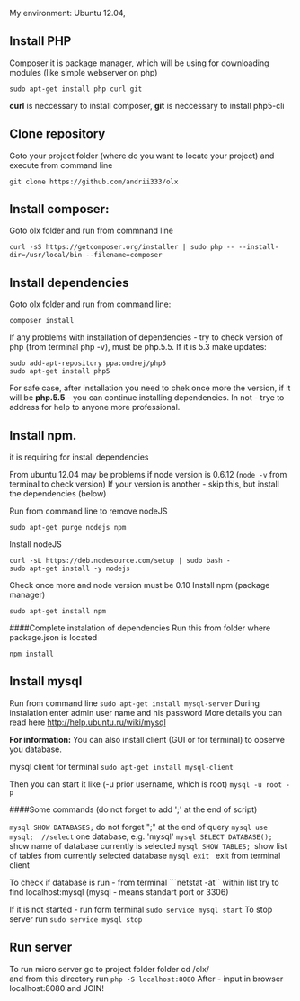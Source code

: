 
My environment:
Ubuntu 12.04, 


## Install PHP
Composer it is package manager, which will be using for downloading modules (like simple webserver on php)
```
sudo apt-get install php curl git   
```

**curl** is neccessary to install composer, 
**git** is neccessary to install php5-cli

## Clone repository
Goto your project folder (where do you want to locate your project)
and execute from command line
```
git clone https://github.com/andrii333/olx
```

## Install composer:
Goto olx folder and run from commnand line
```
curl -sS https://getcomposer.org/installer | sudo php -- --install-dir=/usr/local/bin --filename=composer
```


## Install dependencies
Goto olx folder and run from command line:
```
composer install
``` 


If any problems with installation of dependencies - try to check version of php (from terminal php -v), must be php.5.5.
If it is 5.3 make updates:
```
sudo add-apt-repository ppa:ondrej/php5
sudo apt-get install php5
```

For safe case, after installation you need to chek once more the version, if it will be **php.5.5** - you can continue installing dependencies. In not - trye to address for help to anyone more professional.


## Install npm. 
it is requiring for install dependencies

From ubuntu 12.04 may be problems if node version is 0.6.12 (```node -v``` from terminal  to check version)
If your version is another - skip this, but install the dependencies (below)

Run from command line to remove nodeJS
```
sudo apt-get purge nodejs npm
```

Install nodeJS
```
curl -sL https://deb.nodesource.com/setup | sudo bash -
sudo apt-get install -y nodejs
```
Check once more and node version must be 0.10
Install npm (package manager)
```
sudo apt-get install npm
```

####Complete instalation of dependencies
Run this from folder where package.json is located
```
npm install 
```


## Install mysql
Run from command line
```sudo apt-get install mysql-server```
During instalation enter admin user name and his password
More details you can read here
http://help.ubuntu.ru/wiki/mysql

**For information:**
You can also install client (GUI or for terminal) to observe you database.

mysql client for terminal
```sudo apt-get install mysql-client```

Then you can start it like  (-u prior username, which is root)
```mysql -u root -p```

####Some commands (do not forget to add ';' at the end of script)

```mysql SHOW DATABASES;``` do not forget ";" at the end of query
```mysql use mysql;  //select``` one database, e.g. 'mysql'
```mysql SELECT DATABASE();``` show name of database currently is selected
```mysql SHOW TABLES; ```show list of tables from currently selected database
```mysql exit ``` exit from terminal client

To check if database is run - from terminal
```netstat -at``  within list try to find localhost:mysql (mysql - means standart port or 3306)

If it is not started - run form terminal
```sudo service mysql start```
To stop server run
```sudo service mysql stop```


## Run server
To run micro server go to project folder folder
cd /olx/  
and from this directory run 
```php -S localhost:8080```
After - input in browser localhost:8080 and JOIN!
